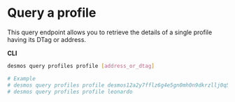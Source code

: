 # Query a profile
This query endpoint allows you to retrieve the details of a single profile having its DTag or address. 

**CLI**
 ```bash
desmos query profiles profile [address_or_dtag]

# Example
# desmos query profiles profile desmos12a2y7fflz6g4e5gn0mh0n9dkrzllj0q5vx7c6t
# desmos query profiles profile leonardo
```